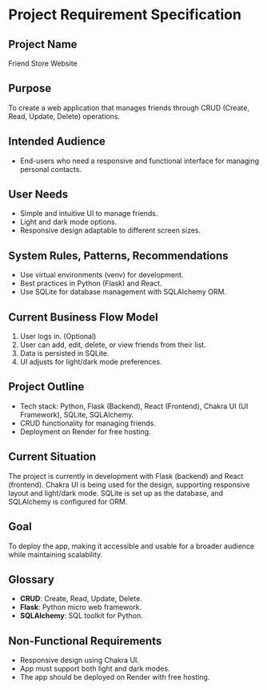 # Project Requirement Specification

## Project Name
Friend Store Website

## Purpose
To create a web application that manages friends through CRUD (Create, Read, Update, Delete) operations.

## Intended Audience
- End-users who need a responsive and functional interface for managing personal contacts.

## User Needs
- Simple and intuitive UI to manage friends.
- Light and dark mode options.
- Responsive design adaptable to different screen sizes.

## System Rules, Patterns, Recommendations
- Use virtual environments (venv) for development.
- Best practices in Python (Flask) and React.
- Use SQLite for database management with SQLAlchemy ORM.

## Current Business Flow Model
1. User logs in. (Optional)
2. User can add, edit, delete, or view friends from their list.
3. Data is persisted in SQLite.
4. UI adjusts for light/dark mode preferences.

## Project Outline
- Tech stack: Python, Flask (Backend), React (Frontend), Chakra UI (UI Framework), SQLite, SQLAlchemy.
- CRUD functionality for managing friends.
- Deployment on Render for free hosting.

## Current Situation
The project is currently in development with Flask (backend) and React (frontend). Chakra UI is being used for the design, supporting responsive layout and light/dark mode. SQLite is set up as the database, and SQLAlchemy is configured for ORM.

## Goal
To deploy the app, making it accessible and usable for a broader audience while maintaining scalability.

## Glossary
- **CRUD**: Create, Read, Update, Delete.
- **Flask**: Python micro web framework.
- **SQLAlchemy**: SQL toolkit for Python.

## Non-Functional Requirements
- Responsive design using Chakra UI.
- App must support both light and dark modes.
- The app should be deployed on Render with free hosting.


